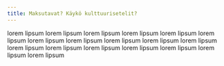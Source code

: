 ```yaml
---
title: Maksutavat? Käykö kulttuurisetelit?
---
```

lorem lipsum lorem lipsum lorem lipsum lorem lipsum lorem lipsum lorem lipsum lorem lipsum lorem lipsum lorem lipsum lorem lipsum lorem lipsum lorem lipsum lorem lipsum lorem lipsum lorem lipsum lorem lipsum lorem lipsum lorem lipsum 